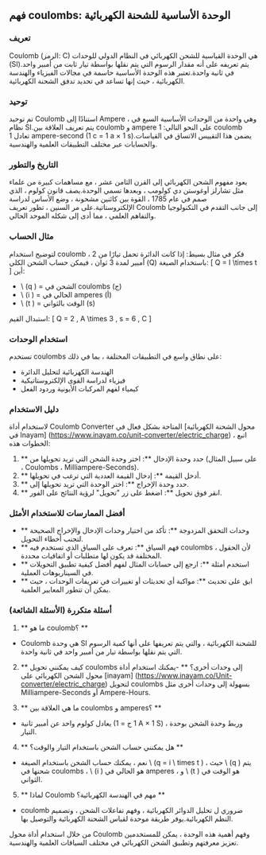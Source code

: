 ## فهم coulombs: الوحدة الأساسية للشحنة الكهربائية

### تعريف
Coulomb (الرمز: C) هي الوحدة القياسية للشحن الكهربائي في النظام الدولي للوحدات (SI).يتم تعريفه على أنه مقدار الرسوم التي يتم نقلها بواسطة تيار ثابت من أمبير واحد في ثانية واحدة.تعتبر هذه الوحدة الأساسية حاسمة في مجالات الفيزياء والهندسة الكهربائية ، حيث إنها تساعد في تحديد تدفق الشحنة الكهربائية.

### توحيد
تم توحيد Coulomb استنادًا إلى Ampere ، وهي واحدة من الوحدات الأساسية السبع في نظام SI.يتم تعريف العلاقة بين coulomb و ampere على النحو التالي: 1 coulomb تعادل 1 ampere-second (1 c = 1 a × 1 s).يضمن هذا التقييس الاتساق في القياسات والحسابات عبر مختلف التطبيقات العلمية والهندسية.

### التاريخ والتطور
يعود مفهوم الشحن الكهربائي إلى القرن الثامن عشر ، مع مساهمات كبيرة من علماء مثل تشارلز أوغوستن دي كولومب ، وبعدها تسمي الوحدة.يصف قانون كولوم ، الذي صمم في عام 1785 ، القوة بين كائنين مشحونة ، وضع الأساس لدراسة الإلكتروستاتية.على مر السنين ، تطور تعريف Coulomb إلى جانب التقدم في التكنولوجيا والتفاهم العلمي ، مما أدى إلى شكله الموحد الحالي.

### مثال الحساب
لتوضيح استخدام coulomb ، فكر في مثال بسيط: إذا كانت الدائرة تحمل تيارًا من 2 أمبير لمدة 3 ثوان ، فيمكن حساب الشحن الكلي (Q) باستخدام الصيغة:
\[ Q = I \times t \]
أين:
- \ (q \) = الشحن في coulombs (ج)
- \ (i \) = الحالي في amperes (أ)
- \ (t \) = الوقت بالثواني (s)

استبدال القيم:
\[ Q = 2 \, A \times 3 \, s = 6 \, C \]

### استخدام الوحدات
تستخدم coulombs على نطاق واسع في التطبيقات المختلفة ، بما في ذلك:
- الهندسة الكهربائية لتحليل الدائرة
- فيزياء لدراسة القوى الإلكتروستاتيكية
- كيمياء لفهم المركبات الأيونية وردود الفعل

### دليل الاستخدام
لاستخدام أداة Coulomb Converter المتاحة بشكل فعال في [محول الشحنة الكهربائية في Inayam] (https://www.inayam.co/unit-converter/electric_charge) ، اتبع الخطوات هذه:
1. ** حدد وحدة الإدخال **: اختر وحدة الشحن التي تريد تحويلها من (على سبيل المثال ، Coulombs ، Milliampere-Seconds).
2. ** أدخل القيمة **: إدخال القيمة العددية التي ترغب في تحويلها.
3. ** حدد وحدة الإخراج **: اختر الوحدة التي تريد تحويلها إلى.
4. ** انقر فوق تحويل **: اضغط على زر "تحويل" لرؤية النتائج على الفور.

### أفضل الممارسات للاستخدام الأمثل
- ** وحدات التحقق المزدوجة **: تأكد من اختيار وحدات الإدخال والإخراج الصحيحة لتجنب أخطاء التحويل.
- ** فهم السياق **: تعرف على السياق الذي تستخدم فيه coulombs ، لأن الحقول المختلفة قد يكون لها متطلبات أو اتفاقيات محددة.
- ** استخدم أمثلة **: ارجع إلى حسابات المثال لفهم أفضل كيفية تطبيق التحويلات في السيناريوهات العملية.
- ** ابق على تحديث **: مواكبة أي تحديثات أو تغييرات في تعريفات الوحدات ، حيث يمكن أن تتطور المعايير العلمية.

### أسئلة متكررة (الأسئلة الشائعة)

1. ** ما هو coulomb؟ **
- Coulomb هي وحدة SI للشحنة الكهربائية ، والتي يتم تعريفها على أنها كمية الرسوم التي يتم نقلها بواسطة تيار من أمبير واحد في ثانية واحدة.

2. ** كيف يمكنني تحويل coulombs إلى وحدات أخرى؟ **
-يمكنك استخدام أداة محول الشحن الكهربائي على [inayam] (https://www.inayam.co/Unit-converter/electric_charge) لتحويل coulombs بسهولة إلى وحدات أخرى مثل Milliampere-Seconds أو Ampere-Hours.

3. ** ما هي العلاقة بين coulombs و amperes؟ **
- يعادل كولوم واحد عن أمبير ثانية (1 ج = 1 A × 1 S) ، وربط وحدة الشحن بوحدة التيار.

4. ** هل يمكنني حساب الشحن باستخدام التيار والوقت؟ **
- نعم ، يمكنك حساب الشحن باستخدام الصيغة \ (q = i \ times t \) ، حيث \ (q \) يتم شحنها في coulombs ، \ (i \) هو الحالي في amperes ، و \ (t \) هو الوقت في الثواني.

5. ** لماذا Coulomb مهم في الهندسة الكهربائية؟ **
- coulomb ضروري ل تحليل الدوائر الكهربائية ، وفهم تفاعلات الشحن ، وتصميم النظم الكهربائية.يوفر طريقة موحدة لقياس الشحنة الكهربائية والتوصيل بها.

من خلال استخدام أداة محول Coulomb وفهم أهمية هذه الوحدة ، يمكن للمستخدمين تعزيز معرفتهم وتطبيق الشحن الكهربائي في مختلف السياقات العلمية والهندسية.